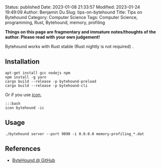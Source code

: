 Status: published
Date: 2023-01-08 21:33:57
Modified: 2023-01-24 19:49:09
Author: Benjamin Du
Slug: tips-on-bytehound
Title: Tips on Bytehound
Category: Computer Science
Tags: Computer Science, programming, Rust, Bytehound, memory, profiling

**Things on this page are fragmentary and immature notes/thoughts of the author. Please read with your own judgement!**

Bytehound works with Rust stable 
(Rust nightly is not required)
.

## Installation

    apt-get install gcc nodejs npm
    npm install -g yarn
    cargo build --release -p bytehound-preload
    cargo build --release -p bytehound-cli

Or if you use 
[icon](https://github.com/legendu-net/icon),

    :::bash
    icon bytehound -ic

## Usage

    ./bytehound server --port 9090 -i 0.0.0.0 memory-profiling_*.dat 

## References

- [ByteHound @ GitHub](https://github.com/koute/bytehound)
